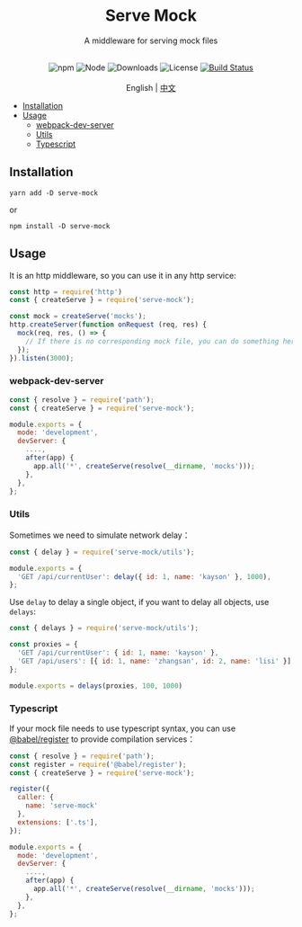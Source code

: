 <h1 align="center">Serve Mock</h1>
<div align="center">
A middleware for serving mock files
<br /><br />

![npm](https://img.shields.io/npm/v/serve-mock)
![Node](https://img.shields.io/node/v/serve-mock)
![Downloads](https://img.shields.io/npm/dy/serve-mock)
![License](https://img.shields.io/npm/l/serve-mock)
[![Build Status](https://travis-ci.com/kaysonwu/serve-mock.svg?branch=master)](https://travis-ci.com/kaysonwu/serve-mock)
<br /><br />
English | [中文](README-zh_CN.md) 
</div>

- [Installation](#installation)
- [Usage](#usage)
  - [webpack-dev-server](#webpack-dev-server)
  - [Utils](#utils)
  - [Typescript](#typescript)

## Installation

```
yarn add -D serve-mock
```

or

```
npm install -D serve-mock
```

## Usage

It is an http middleware, so you can use it in any http service:

```js
const http = require('http')
const { createServe } = require('serve-mock');

const mock = createServe('mocks');
http.createServer(function onRequest (req, res) {
  mock(req, res, () => {
    // If there is no corresponding mock file, you can do something here.
  });
}).listen(3000);

```

### webpack-dev-server

```js
const { resolve } = require('path');
const { createServe } = require('serve-mock');

module.exports = {
  mode: 'development',
  devServer: {
    ....,
    after(app) {
      app.all('*', createServe(resolve(__dirname, 'mocks')));
    },
  },
};
```

### Utils

Sometimes we need to simulate network delay：

```js
const { delay } = require('serve-mock/utils');

module.exports = {
  'GET /api/currentUser': delay({ id: 1, name: 'kayson' }, 1000),
};
```

Use `delay` to delay a single object, if you want to delay all objects, use `delays`:

```js
const { delays } = require('serve-mock/utils');

const proxies = {
  'GET /api/currentUser': { id: 1, name: 'kayson' },
  'GET /api/users': [{ id: 1, name: 'zhangsan', id: 2, name: 'lisi' }],
};

module.exports = delays(proxies, 100, 1000)
```

### Typescript

If your mock file needs to use typescript syntax, you can use [@babel/register](https://babeljs.io/docs/en/next/babel-register.html) to provide compilation services：

```js
const { resolve } = require('path');
const register = require('@babel/register');
const { createServe } = require('serve-mock');

register({
  caller: {
    name: 'serve-mock'
  },
  extensions: ['.ts'],
});

module.exports = {
  mode: 'development',
  devServer: {
    ....,
    after(app) {
      app.all('*', createServe(resolve(__dirname, 'mocks')));
    },
  },
};
```

